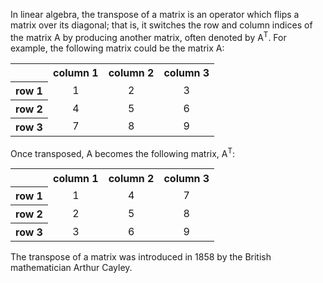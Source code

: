 <style>
    .matrix {
        text-align: center;
    }

    .empty {
        background-color: transparent;
    }

    .right {
        text-align: right;
    }
</style>

In linear algebra, the transpose of a matrix is an operator which flips a matrix over its diagonal; 
that is, it switches the row and column indices of the matrix A by producing another matrix, often 
denoted by A<sup>T</sup>. For example, the following matrix could be the matrix A:

<table class="matrix">
    <tr>
        <th class="empty">&nbsp;</th>
        <th>column 1</th>
        <th>column 2</th>
        <th>column 3</th>
    </tr>
    <tr>
        <th class="right">row 1</th>
        <td>1</td>
        <td>2</td>
        <td>3</td>
    </tr>
    <tr>
        <th class="right">row 2</th>
        <td>4</td>
        <td>5</td>
        <td>6</td>
    </tr>
    <tr>
        <th class="right">row 3</th>
        <td>7</td>
        <td>8</td>
        <td>9</td>
    </tr>
</table>

Once transposed, A becomes the following matrix, A<sup>T</sup>:

<table class="matrix">
    <tr>
        <th class="empty">&nbsp;</th>
        <th>column 1</th>
        <th>column 2</th>
        <th>column 3</th>
    </tr>
    <tr>
        <th class="right">row 1</th>
        <td>1</td>
        <td>4</td>
        <td>7</td>
    </tr>
    <tr>
        <th class="right">row 2</th>
        <td>2</td>
        <td>5</td>
        <td>8</td>
    </tr>
    <tr>
        <th class="right">row 3</th>
        <td>3</td>
        <td>6</td>
        <td>9</td>
    </tr>
</table>

The transpose of a matrix was introduced in 1858 by the British mathematician Arthur Cayley.
